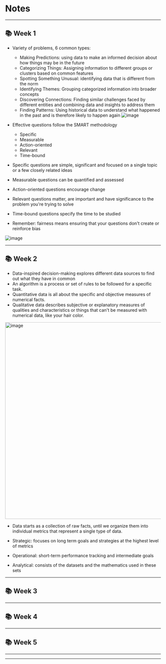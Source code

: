 # Notes 
_______________________
## :books: Week 1

- Variety of problems, 6 common types:
  - Making Predictions: using data to make an informed decision about how things may be in the future
  - Categorizing Things: Assigning information to different groups or clusters based on common features
  - Spotting Something Unusual: identifying data that is different from the norm
  - Identifying Themes: Grouping categorized information into broader concepts
  - Discovering Connections: Finding similar challenges faced by different entities and combining data and insights to address them
  - Finding Patterns: Using historical data to understand what happened in the past and is therefore likely to happen again
  ![image](https://user-images.githubusercontent.com/109057183/227663790-b2bc58ac-ea73-4641-8379-42f512a62267.png)

- Effective questions follow the SMART methodology
  - Specific
  - Measurable
  - Action-oriented
  - Relevant
  - Time-bound
  
- Specific questions are simple, significant and focused on a single topic or a few closely related ideas
- Measurable questions can be quantified and assessed
- Action-oriented questions encourage change
- Relevant questions matter, are important and have significance to the problem you're trying to solve
- Time-bound questions specify the time to be studied

- Remember: fairness means ensuring that your questions don't create or reinforce bias

![image](https://user-images.githubusercontent.com/109057183/228958679-2de6ee70-43e7-426f-990f-4caeb4a9f866.png)
_______________________
## :books: Week 2

- Data-inspired decision-making explores different data sources to find out what they have in common
- An algorithm is a process or set of rules to be followed for a specific task.
- Quantitative data is all about the specific and objective measures of numerical facts.
- Qualitative data describes subjective or explanatory measures of qualities and characteristics or things that can't be measured with numerical data, like your hair color.

<img width="637" alt="image" src="https://user-images.githubusercontent.com/109057183/232263314-4215ebae-9b0c-4fc2-aa70-12ee41900ac2.png">

- Data starts as a collection of raw facts, until we organize them into individual metrics that represent a single type of data.

- Strategic: focuses on long term goals and strategies at the highest level of metrics
- Operational: short-term performance tracking and intermediate goals
- Analytical: consists of the datasets and the mathematics used in these sets
_______________________
## :books: Week 3
_______________________
## :books: Week 4
_______________________
## :books: Week 5
_______________________
_______________________
